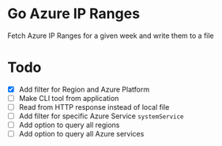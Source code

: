 # Go Azure IP Ranges

Fetch Azure IP Ranges for a given week and write them to a file

# Todo

- [x] Add filter for Region and Azure Platform
- [ ] Make CLI tool from application
- [ ] Read from HTTP response instead of local file
- [ ] Add filter for specific Azure Service `systemService`
- [ ] Add option to query all regions
- [ ] Add option to query all Azure services
